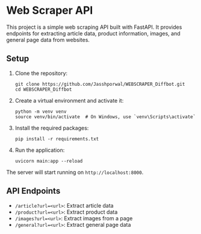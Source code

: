 # Web Scraper API

This project is a simple web scraping API built with FastAPI. It provides endpoints for extracting article data, product information, images, and general page data from websites.

## Setup

1. Clone the repository:
   ```
   git clone https://github.com/Jasshporwal/WEBSCRAPER_Diffbot.git
   cd WEBSCRAPER_Diffbot
   ```

2. Create a virtual environment and activate it:
   ```
   python -m venv venv
   source venv/bin/activate  # On Windows, use `venv\Scripts\activate`
   ```

3. Install the required packages:
   ```
   pip install -r requirements.txt
   ```

4. Run the application:
   ```
   uvicorn main:app --reload
   ```

The server will start running on `http://localhost:8000`.

## API Endpoints

- `/article?url=<url>`: Extract article data
- `/product?url=<url>`: Extract product data
- `/images?url=<url>`: Extract images from a page
- `/general?url=<url>`: Extract general page data




